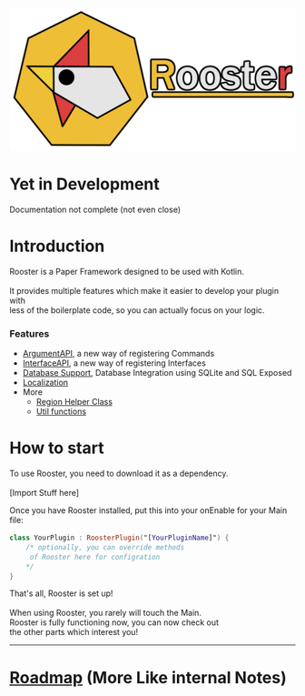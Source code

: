 ![Banner](Rooster_Banner.png)

# Yet in Development

Documentation not complete (not even close)

# Introduction

Rooster is a Paper Framework designed to be used with Kotlin. <br>  
It provides multiple features which make it easier to develop your plugin with  
less of the boilerplate code, so you can actually focus on your logic.

### Features

- [ArgumentAPI](./Arguments.md), a new way of registering Commands
- [InterfaceAPI](Interface.md), a new way of registering Interfaces
- [Database Support](Database.md), Database Integration using SQLite and SQL Exposed
- [Localization](Localization.md)
- More
    - [Region Helper Class](Regions.md)
    - [Util functions](UtilFunctions.md)

# How to start

To use Rooster, you need to download it as a dependency. <br>  
[Import Stuff here] <br>

Once you have Rooster installed, put this into your onEnable for your Main file:

```kotlin  
class YourPlugin : RoosterPlugin("[YourPluginName]") {
    /* optionally, you can override methods
     of Rooster here for configration
    */
}  
```  

That's all, Rooster is set up! <br>  
When using Rooster, you rarely will touch the Main.  
Rooster is fully functioning now, you can now check out  
the other parts which interest you!
  
---  

# [Roadmap](RoadMap.md) (More Like internal Notes)